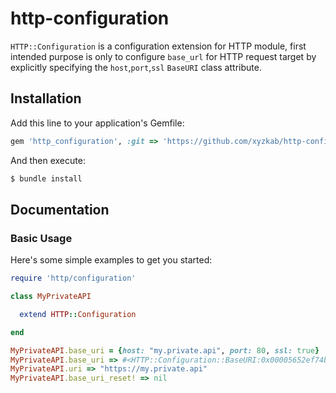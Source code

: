 # http-configuration
`HTTP::Configuration` is a configuration extension for HTTP module, first intended purpose is only to configure `base_url` for HTTP request target by explicitly specifying the `host`,`port`,`ssl` `BaseURI` class attribute.

## Installation

Add this line to your application's Gemfile:
```ruby
gem 'http_configuration', :git => 'https://github.com/xyzkab/http-configuration'
```

And then execute:
```bash
$ bundle install
```

## Documentation

### Basic Usage

Here's some simple examples to get you started:

```ruby
require 'http/configuration'

class MyPrivateAPI

  extend HTTP::Configuration

end

MyPrivateAPI.base_uri = {host: "my.private.api", port: 80, ssl: true}
MyPrivateAPI.base_uri => #<HTTP::Configuration::BaseURI:0x00005652ef74b7b8 @host="my.private.api", @port=80, @ssl=true>
MyPrivateAPI.uri => "https://my.private.api"
MyPrivateAPI.base_uri_reset! => nil

```